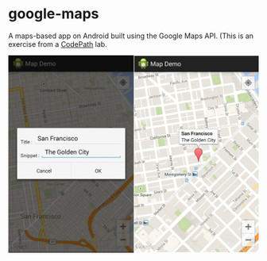 # google-maps
A maps-based app on Android built using the Google Maps API. (This is an exercise from a [CodePath](http://codepath.com) lab.

![screen-1](images/screen-1.jpg)